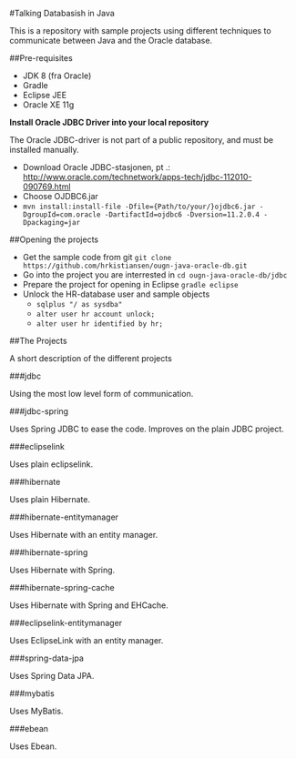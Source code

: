 #Talking Databasish in Java

This is a repository with sample projects using different techniques to communicate between Java and the Oracle database.

##Pre-requisites
* JDK 8 (fra Oracle)
* Gradle
* Eclipse JEE
* Oracle XE 11g

**Install Oracle JDBC Driver into your local repository**

The Oracle JDBC-driver is not part of a public repository, and must be installed manually.

* Download Oracle JDBC-stasjonen, pt .: http://www.oracle.com/technetwork/apps-tech/jdbc-112010-090769.html
* Choose OJDBC6.jar
* `mvn install:install-file -Dfile={Path/to/your/}ojdbc6.jar -DgroupId=com.oracle -DartifactId=ojdbc6 -Dversion=11.2.0.4 -Dpackaging=jar`

##Opening the projects

* Get the sample code from git `git clone https://github.com/hrkistiansen/ougn-java-oracle-db.git`
* Go into the project you are interrested in `cd ougn-java-oracle-db/jdbc`
* Prepare the project for opening in Eclipse `gradle eclipse`
* Unlock the HR-database user and sample objects
  * `sqlplus "/ as sysdba"`
  * `alter user hr account unlock;`
  * `alter user hr identified by hr;`


##The Projects

A short description of the different projects

###jdbc

Using the most low level form of communication.

###jdbc-spring

Uses Spring JDBC to ease the code. Improves on the plain JDBC project.

###eclipselink

Uses plain eclipselink.

###hibernate

Uses plain Hibernate.

###hibernate-entitymanager

Uses Hibernate with an entity manager.

###hibernate-spring

Uses Hibernate with Spring.

###hibernate-spring-cache

Uses Hibernate with Spring and EHCache.

###eclipselink-entitymanager

Uses EclipseLink with an entity manager.

###spring-data-jpa

Uses Spring Data JPA.

###mybatis

Uses MyBatis.

###ebean

Uses Ebean.

